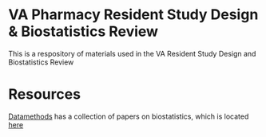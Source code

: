 # VA Pharmacy Resident Study Design & Biostatistics Review

This is a respository of materials used in the VA Resident Study Design and Biostatistics Review

# Resources
[Datamethods](https://discourse.datamethods.org/) has a collection of papers on biostatistics, which is located [here](https://discourse.datamethods.org/t/reference-collection-to-push-back-against-common-statistical-myths/1787)
